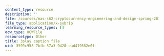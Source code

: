 ```yaml
---
content_type: resource
description: ''
file: /courses/mas-s62-cryptocurrency-engineering-and-design-spring-2018/3599c9587bfb57a39420ead419382e0f_wXWbdiOBW5w.vtt
file_type: application/x-subrip
learning_resource_types: []
ocw_type: OCWFile
resourcetype: Other
title: 3play caption file
uid: 3599c958-7bfb-57a3-9420-ead419382e0f
---
```

